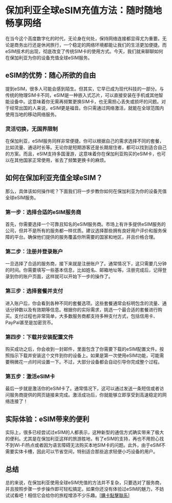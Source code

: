 # 保加利亚全球eSIM充值方法：随时随地畅享网络

在当今这个高度数字化的时代，无论身在何处，保持网络连接都显得尤为重要。无论是商务出行还是休闲旅行，一个稳定的网络环境都能让我们的生活更加便捷。而eSIM技术的出现，彻底改变了传统SIM卡的使用方式。今天，我们就来聊聊如何在保加利亚为你的设备充值全球eSIM服务。

## eSIM的优势：随心所欲的自由

提到eSIM，很多人可能会感到陌生。但其实，它早已成为现代科技的一部分。与传统的物理SIM卡不同，eSIM是一种嵌入式芯片，可以直接安装在手机或其他智能设备中。这意味着你无需再频繁更换SIM卡，也无需担心丢失或损坏的问题。对于经常出国的人来说，eSIM更是福音。你只需通过网络激活，就能在全球范围内使用当地的移动网络服务。

### 灵活切换，无国界限制

在保加利亚，eSIM服务同样非常便捷。你可以根据自己的需求选择不同的套餐，比如流量、通话时长等。无论你是短期游客还是长期居住者，都可以找到适合自己的方案。而且，eSIM支持多国漫游，这意味着你在保加利亚购买的eSIM卡，也可以在其他国家正常使用，省去了频繁更换卡的麻烦。

## 如何在保加利亚充值全球eSIM？

那么，具体该如何操作呢？下面我们将一步步教你如何在保加利亚为你的设备充值全球eSIM服务。

### 第一步：选择合适的eSIM服务商

首先，你需要选择一个可靠且知名的eSIM服务商。市场上有许多提供eSIM服务的公司，但并不是所有的服务都一样优质。建议选择那些拥有良好用户评价和服务保障的平台。确保他们提供的服务覆盖你所需要的国家和地区，并且价格合理。

### 第二步：注册并登录账户

一旦选择了合适的服务商，接下来就是注册账户了。通常情况下，这只需要几分钟的时间。你需要填写一些基本信息，比如姓名、邮箱地址等。注册完成后，记得登录到你的账户页面，这样就可以开始下一步的操作了。

### 第三步：选择套餐并支付

进入账户后，你会看到各种不同的套餐选项。这些套餐通常会标明包含的流量、通话分钟数以及有效期等信息。根据你的实际需求，挑选一个最合适的套餐进行购买。支付过程也非常简单，大多数服务商都支持多种支付方式，包括信用卡、PayPal甚至是加密货币。

### 第四步：下载并安装配置文件

购买成功之后，你会收到一封邮件，里面包含了你需要下载的eSIM配置文件。按照指示下载并安装这个文件到你的设备上。如果是第一次使用eSIM功能，可能需要稍微花一点时间设置一下。不过，大部分设备都会自动引导你完成整个过程。

### 第五步：激活eSIM卡

最后一步就是激活你的eSIM卡了。通常情况下，这可以通过发送一条短信或者访问服务商提供的网页链接来完成。激活成功后，你就能够立即享受到高速稳定的网络连接了！

## 实际体验：eSIM带来的便利

实际上，很多已经尝试过eSIM的人都表示，这种新型的通信方式确实带来了极大的便利。尤其是在保加利亚这样的旅游胜地，有了eSIM的支持，再也不用担心找不到Wi-Fi热点或者因为语言障碍无法购买本地SIM卡的问题。此外，由于eSIM不需要实体卡槽，因此可以节省空间，特别适合那些追求轻便小巧设备的用户。

## 总结

总的来说，在保加利亚使用全球eSIM充值的方法并不复杂，只要选对了服务商，并且按照步骤一步步操作即可轻松搞定。如果你还没有体验过eSIM的魅力，不妨试试看吧！相信它会给你的旅程增添不少乐趣。[[購卡點擊聯系](https://t.me/s/esim1088)]